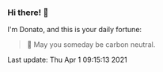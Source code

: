 ### Hi there! 👋 

I'm Donato, and this is your daily fortune:

> 🥠 May you someday be carbon neutral.

Last update: Thu Apr  1 09:15:13 2021